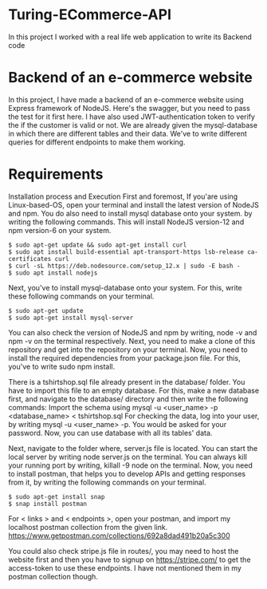 # Turing-ECommerce-API
In this project I worked with a real life web application to write its Backend code

# Backend of an e-commerce website
In this project, I have made a backend of an e-commerce website using Express framework of NodeJS. Here's the swagger, but you need to pass the test for it first here. 
I have also used JWT-authentication token to verify the if the customer is valid or not. We are already given the mysql-database in which there are different tables and their data. We've to write different queries for different endpoints to make them working.

# Requirements
Installation process and Execution
First and foremost, If you'are using Linux-based-OS, open your terminal and install the latest version of NodeJS and npm. You do also need to install mysql database onto your system. by writing the following commands. 
This will install NodeJS version-12 and npm version-6 on your system.

    $ sudo apt-get update && sudo apt-get install curl
    $ sudo apt install build-essential apt-transport-https lsb-release ca-certificates curl
    $ curl -sL https://deb.nodesource.com/setup_12.x | sudo -E bash -
    $ sudo apt install nodejs
Next, you've to install mysql-database onto your system. For this, write these following commands on your terminal. 

    $ sudo apt-get update
    $ sudo apt-get install mysql-server
You can also check the version of NodeJS and npm by writing, node -v and npm -v on the terminal respectively. 
Next, you need to make a clone of this repository and get into the repository on your terminal. Now, you need to install the required dependencies from your package.json file. For this, you've to write sudo npm install. 

There is a tshirtshop.sql file already present in the database/ folder. You have to import this file to an empty database. For this, make a new database first, and navigate to the database/ directory and then write the following commands: 
Import the schema using mysql -u <user_name> -p <database_name> < tshirtshop.sql
For checking the data, log into your user, by writing mysql -u <user_name> -p. You would be asked for your password. Now, you can use database with all its tables' data. 

Next, navigate to the folder where, server.js file is located. You can start the local server by writing node server.js on the terminal. 
You can always kill your running port by writing, killall -9 node on the terminal. 
Now, you need to install postman, that helps you to develop APIs and getting responses from it, by writing the following commands on your terminal.

    $ sudo apt-get install snap
    $ snap install postman
For < links > and < endpoints >, open your postman, and import my localhost postman collection from the given link.
https://www.getpostman.com/collections/692a8dad491b20a5c300

You could also check stripe.js file in routes/, you may need to host the website first and then you have to signup on https://stripe.com/ to get the access-token to use these endpoints. I have not mentioned them in my postman collection though. 

